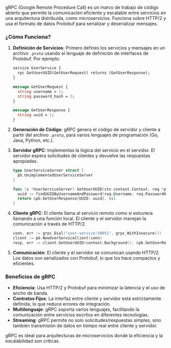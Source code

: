 gRPC (Google Remote Procedure Call) es un marco de trabajo de código abierto que permite la comunicación eficiente y escalable entre servicios en una arquitectura distribuida, como microservicios. Funciona sobre HTTP/2 y usa el formato de datos Protobuf para serializar y deserializar mensajes.

### ¿Cómo Funciona?

1. **Definición de Servicios**: Primero defines los servicios y mensajes en un archivo `.proto` usando el lenguaje de definición de interfaces de Protobuf. Por ejemplo:

    ```proto
    service UserService {
      rpc GetUserUUID(GetUserRequest) returns (GetUserResponse);
    }

    message GetUserRequest {
      string username = 1;
      string password_hash = 2;
    }

    message GetUserResponse {
      string uuid = 1;
    }
    ```

2. **Generación de Código**: gRPC genera el código de servidor y cliente a partir del archivo `.proto`, para varios lenguajes de programación (Go, Java, Python, etc.).

3. **Servidor gRPC**: Implementas la lógica del servicio en el servidor. El servidor espera solicitudes de clientes y devuelve las respuestas apropiadas.

    ```go
    type UserServiceServer struct {
      pb.UnimplementedUserServiceServer
    }

    func (s *UserServiceServer) GetUserUUID(ctx context.Context, req *pb.GetUserRequest) (*pb.GetUserResponse, error) {
      uuid := findUUIDByUsernameAndPassword(req.Username, req.PasswordHash)
      return &pb.GetUserResponse{UUID: uuid}, nil
    }
    ```

4. **Cliente gRPC**: El cliente llama al servicio remoto como si estuviera llamando a una función local. El cliente y el servidor manejan la comunicación a través de HTTP/2.

    ```go
    conn, err := grpc.Dial("user-service:50051", grpc.WithInsecure())
    client := pb.NewUserServiceClient(conn)
    resp, err := client.GetUserUUID(context.Background(), &pb.GetUserRequest{Username: "user", PasswordHash: "hash"})
    ```

5. **Comunicación**: El cliente y el servidor se comunican usando HTTP/2. Los datos son serializados con Protobuf, lo que los hace compactos y eficientes.

### Beneficios de gRPC
- **Eficiencia**: Usa HTTP/2 y Protobuf para minimizar la latencia y el uso de ancho de banda.
- **Contratos Fijos**: La interfaz entre cliente y servidor está estrictamente definida, lo que reduce errores de integración.
- **Multilenguaje**: gRPC soporta varios lenguajes, facilitando la comunicación entre servicios escritos en diferentes tecnologías.
- **Streaming**: gRPC permite no solo solicitudes/respuestas simples, sino también transmisión de datos en tiempo real entre cliente y servidor.

gRPC es ideal para arquitecturas de microservicios donde la eficiencia y la escalabilidad son críticas.